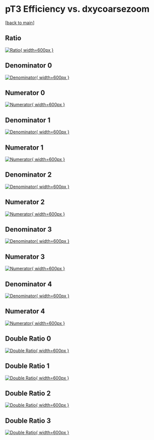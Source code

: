 # pT3 Efficiency vs. dxycoarsezoom

[[back to main](./)]



## Ratio

[![Ratio](../mtv/var/pT3_base_0_0_eff_dxycoarsezoom.png){ width=600px }](../mtv/var/pT3_base_0_0_eff_dxycoarsezoom.pdf)

## Denominator 0

[![Denominator](../mtv/den/pT3_base_0_0_eff_dxycoarsezoom_den0.png){ width=600px }](../mtv/den/pT3_base_0_0_eff_dxycoarsezoom_den0.pdf)

## Numerator 0

[![Numerator](../mtv/num/pT3_base_0_0_eff_dxycoarsezoom_num0.png){ width=600px }](../mtv/num/pT3_base_0_0_eff_dxycoarsezoom_num0.pdf)

## Denominator 1

[![Denominator](../mtv/den/pT3_base_0_0_eff_dxycoarsezoom_den1.png){ width=600px }](../mtv/den/pT3_base_0_0_eff_dxycoarsezoom_den1.pdf)

## Numerator 1

[![Numerator](../mtv/num/pT3_base_0_0_eff_dxycoarsezoom_num1.png){ width=600px }](../mtv/num/pT3_base_0_0_eff_dxycoarsezoom_num1.pdf)

## Denominator 2

[![Denominator](../mtv/den/pT3_base_0_0_eff_dxycoarsezoom_den2.png){ width=600px }](../mtv/den/pT3_base_0_0_eff_dxycoarsezoom_den2.pdf)

## Numerator 2

[![Numerator](../mtv/num/pT3_base_0_0_eff_dxycoarsezoom_num2.png){ width=600px }](../mtv/num/pT3_base_0_0_eff_dxycoarsezoom_num2.pdf)

## Denominator 3

[![Denominator](../mtv/den/pT3_base_0_0_eff_dxycoarsezoom_den3.png){ width=600px }](../mtv/den/pT3_base_0_0_eff_dxycoarsezoom_den3.pdf)

## Numerator 3

[![Numerator](../mtv/num/pT3_base_0_0_eff_dxycoarsezoom_num3.png){ width=600px }](../mtv/num/pT3_base_0_0_eff_dxycoarsezoom_num3.pdf)

## Denominator 4

[![Denominator](../mtv/den/pT3_base_0_0_eff_dxycoarsezoom_den4.png){ width=600px }](../mtv/den/pT3_base_0_0_eff_dxycoarsezoom_den4.pdf)

## Numerator 4

[![Numerator](../mtv/num/pT3_base_0_0_eff_dxycoarsezoom_num4.png){ width=600px }](../mtv/num/pT3_base_0_0_eff_dxycoarsezoom_num4.pdf)

## Double Ratio 0

[![Double Ratio](../mtv/ratio/pT3_base_0_0_eff_dxycoarsezoom_ratio0.png){ width=600px }](../mtv/ratio/pT3_base_0_0_eff_dxycoarsezoom_ratio0.pdf)

## Double Ratio 1

[![Double Ratio](../mtv/ratio/pT3_base_0_0_eff_dxycoarsezoom_ratio1.png){ width=600px }](../mtv/ratio/pT3_base_0_0_eff_dxycoarsezoom_ratio1.pdf)

## Double Ratio 2

[![Double Ratio](../mtv/ratio/pT3_base_0_0_eff_dxycoarsezoom_ratio2.png){ width=600px }](../mtv/ratio/pT3_base_0_0_eff_dxycoarsezoom_ratio2.pdf)

## Double Ratio 3

[![Double Ratio](../mtv/ratio/pT3_base_0_0_eff_dxycoarsezoom_ratio3.png){ width=600px }](../mtv/ratio/pT3_base_0_0_eff_dxycoarsezoom_ratio3.pdf)

